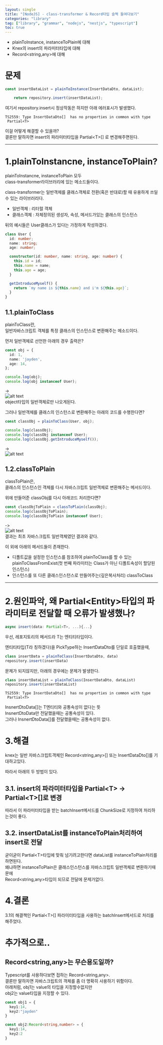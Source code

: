 ```yaml
---
layout: single
title: "[NodeJS] - class-transformer & Record타입 슬쩍 들여다보기"
categories: "library"
tag: ["library", "grammar", "nodejs", "nestjs", "typescript"]
toc: true
---
```


- plainToInstance, instanceToPlain에 대해
- Knex의 insert의 파라미터타입에 대해
- Record<string,any>에 대해

# 문제
```typescript
const insertDataList = plainToInstance(InsertDataDto, dataList);

    return repository.insert(insertDataList);
```
여기서 repository.insert시 정상작동은 하지만 아래 에러표시가 발생했다.

```
TS2559: Type InsertDataDto[]  has no properties in common with type  Partial<T>
```

이걸 어떻게 해결할 수 있을까?   
결론만 말하자면 insert의 파라미터타입을 Partial\<T>[]  로 변경해주면된다.


---

# 1.plainToInstancne, instanceToPlain?   
plainToInstancne, instanceToPlain 모두   
class-transformer라이브러리에 있는 메소드들이다.

class-transformer는
일반객체를 클래스객체로 전환(혹은 반대로)할 때 유용하게 쓰일 수 있는 라이브러리다.
- 일반객체 : 리터럴 객체
- 클래스객체 : 자체정의된 생성자, 속성, 메서드가있는 클래스의 인스턴스

뒤의 예시들은 User클래스가 있다는 가정하게 작성하겠다.
```typescript
class User {
  id: number;
  name: string;
  age: number;

  constructor(id: number, name: string, age: number) {
    this.id = id;
    this.name = name;
    this.age = age;
  }

  getIntroduceMyself() {
    return `my name is ${this.name} and i'm ${this.age}`;
  }
}
```

## 1.1.plainToClass
plainToClass란,   
일반자바스크립트 객체를 특정 클래스의 인스턴스로 변환해주는 메소드이다.

먼저 일반객체로 선언한 아래의 경우 출력은?
```typescript
const obj = {
  id: 1,
  name: 'jayden',
  age: 14,
};

console.log(obj);
console.log(obj instanceof User);
```
->   
![alt text](https://cogito1016.github.io/images/2025-02-01-plainToInstance&InstanceToPlain/image-3.png)   
object타입의 일반객체로만 나오게된다.

그러나 일반객체를 클래스의 인스턴스로 변환해주는 아래의 코드를 수행한다면?
```typescript
const classObj = plainToClass(User, obj);

console.log(classObj);
console.log(classObj instanceof User);
console.log(classObj.getIntroduceMyself());
```
->    
![alt text](https://cogito1016.github.io/images/2025-02-01-plainToInstance&InstanceToPlain/image-4.png)

## 1.2.classToPlain
classToPlain은,   
클래스의 인스턴스인 객체를 다시 자바스크립트 일반객체로 변환해주는 메서드이다.

위에 만들어준 classObj를 다시 아래코드 처리한다면?
```typescript
const classObjToPlain = classToPlain(classObj);
console.log(classObjToPlain);
console.log(classObjToPlain instanceof User);
```
->   
![alt text](https://cogito1016.github.io/images/2025-02-01-plainToInstance&InstanceToPlain/image-5.png)   
결과는 최초 자바스크립트 일반객체였던 결과와 같다.

이 외에 아래의 메서드들이 존재한다.
- 디폴트값을 설정한 인스턴스를 참조하여 plainToClass를 할 수 있는 plainToClassFromExist(첫 번째 파라미터는 Class가 아닌 디폴트속성이 할당된 인스턴스)
- 인스턴스를 또 다른 클래스인스턴스로 만들어주는(깊은복사처리) classToClass
---
# 2.원인파악, 왜 Partial\<Entity>타입의 파라미터로 전달할 때 오류가 발생했나?
```typescript
async insert(data: Partial<T>, ...){...}
```
우선, 레포지토리의 메서드라 T는 엔티티타입이다.   

엔티티타입(T라 칭하겠다)을 PickType하는 InsertDataDto를 단일로 호출했을때,
```typescript
class insertData = plainToClass(InsertDataDto, data)
repository.insert(insertData)
```
문제가 되지않지만, 아래의 경우에는 문제가 발생한다.
```typescript
class insertDataList = plainToClass(InsertDataDto, dataList)
repository.insert(insertDataList)
```
```
TS2559: Type InsertDataDto[]  has no properties in common with type  Partial<T> 
```
InsnertDtoData[]는 T엔티티와 공통속성이 없다는 뜻   
InsnertDtoData만 전달했을때는 공통속성이 있다.   
그러나 InsnertDtoData[]를 전달했을때는 공통속성이 없다.

# 3.해결
knex는 일반 자바스크립트객체인 Record\<string,any>[] 또는 InsertDataDto[]를 기대하고있다.

따라서 아래의 두 방법이 있다.
## 3.1. insert의 파라미터타입을 Partial\<T> -> Partial\<T>[]로 변경
따라서 이 파라미터타입을 받는 batchInsert메서드를 ChunkSize로 지정하여 처리하는것이 좋다.

## 3.2. insertDataList를 instanceToPlain처리하여 insert로 전달
굳이굳이 Partial\<T>타입에 맞춰 넘기려고한다면 dataList를 instanceToPlain처리를 하면된다.   
왜냐하면 instanceToPlain은 클래스인스턴스를 자바스크립트 일반객체로 변환하기때문에   
Record<string,any>타입이 되므로 전달에 문제가없다.


# 4.결론
3.1의 해결책인 Partial\<T>[] 파라미터타입을 사용하는 batchInsert메서드로 처리를 해주었다.


# 추가적으로..
## Record<string,any>는 무슨용도일까?
Typescript를 사용하다보면 접하는 Record<string,any>.   
결론만 말하자면 자바스크립트의 객체를 좀 더 명확히 사용하기 위함이다.   
아래처럼, obj1는 value의 타입을 지정할수없지만   
obj2는 value타입을 지정할 수 있다.
```typescript
const obj1 = {
  key1:14,
  key2:"jayden"
}

const obj2:Record<string,number> = {
  key1:14,
  key2:2
}
```